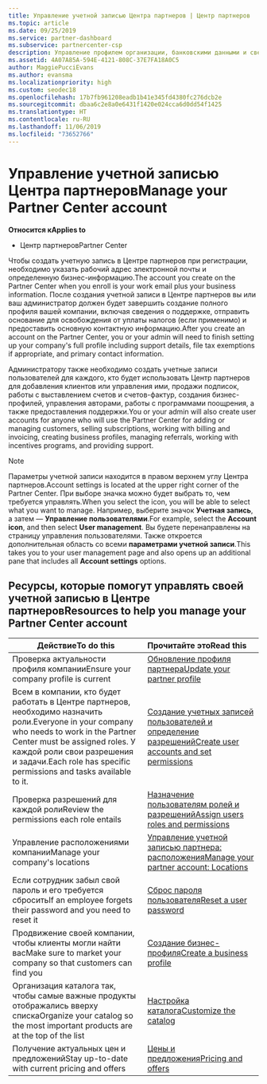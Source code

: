 ```yaml
---
title: Управление учетной записью Центра партнеров | Центр партнеров
ms.topic: article
ms.date: 09/25/2019
ms.service: partner-dashboard
ms.subservice: partnercenter-csp
description: Управление профилем организации, банковскими данными и сведениями о налогах, а также пользователями в Центре партнеров.
ms.assetid: 4A07A85A-594E-4121-808C-37E7FA18A0C5
author: MaggiePucciEvans
ms.author: evansma
ms.localizationpriority: high
ms.custom: seodec18
ms.openlocfilehash: 17b7fb961208eadb1b41e345fd4380fc276dcb2e
ms.sourcegitcommit: dbaa6c2e8a0e6431f1420e024cca6d0dd54f1425
ms.translationtype: HT
ms.contentlocale: ru-RU
ms.lasthandoff: 11/06/2019
ms.locfileid: "73652766"
---
```

# <a name="manage-your-partner-center-account"></a><span data-ttu-id="d43ae-103">Управление учетной записью Центра партнеров</span><span class="sxs-lookup"><span data-stu-id="d43ae-103">Manage your Partner Center account</span></span>

<span data-ttu-id="d43ae-104">**Относится к**</span><span class="sxs-lookup"><span data-stu-id="d43ae-104">**Applies to**</span></span>

-  <span data-ttu-id="d43ae-105">Центр партнеров</span><span class="sxs-lookup"><span data-stu-id="d43ae-105">Partner Center</span></span>

<span data-ttu-id="d43ae-106">Чтобы создать учетную запись в Центре партнеров при регистрации, необходимо указать рабочий адрес электронной почты и определенную бизнес-информацию.</span><span class="sxs-lookup"><span data-stu-id="d43ae-106">The account you create on the Partner Center when you enroll is your work email plus your business information.</span></span> <span data-ttu-id="d43ae-107">После создания учетной записи в Центре партнеров вы или ваш администратор должен будет завершить создание полного профиля вашей компании, включая сведения о поддержке, отправить основание для освобождения от уплаты налогов (если применимо) и предоставить основную контактную информацию.</span><span class="sxs-lookup"><span data-stu-id="d43ae-107">After you create an account on the Partner Center, you or your admin will need to finish setting up your company's full profile including support details, file tax exemptions if appropriate, and primary contact information.</span></span> 

<span data-ttu-id="d43ae-108">Администратору также необходимо создать учетные записи пользователей для каждого, кто будет использовать Центр партнеров для добавления клиентов или управления ими, продажи подписок, работы с выставлением счетов и счетов-фактур, создания бизнес-профилей, управления авторами, работы с программами поощрения, а также предоставления поддержки.</span><span class="sxs-lookup"><span data-stu-id="d43ae-108">You or your admin will also create user accounts for anyone who will use the Partner Center for adding or managing customers, selling subscriptions, working with billing and invoicing, creating business profiles, managing referrals, working with incentives programs, and providing support.</span></span>

>[!NOTE]
><span data-ttu-id="d43ae-109">Параметры учетной записи находится в правом верхнем углу Центра партнеров.</span><span class="sxs-lookup"><span data-stu-id="d43ae-109">Account settings is located at the upper right corner of the Partner Center.</span></span> <span data-ttu-id="d43ae-110">При выборе значка можно будет выбрать то, чем требуется управлять.</span><span class="sxs-lookup"><span data-stu-id="d43ae-110">When you select the icon, you will be able to select what you want to manage.</span></span> <span data-ttu-id="d43ae-111">Например, выберите значок **Учетная запись**, а затем — **Управление пользователями**.</span><span class="sxs-lookup"><span data-stu-id="d43ae-111">For example, select the **Account icon**, and then select **User management**.</span></span> <span data-ttu-id="d43ae-112">Вы будете перенаправлены на страницу управления пользователями. Также откроется дополнительная область со всеми **параметрами учетной записи**.</span><span class="sxs-lookup"><span data-stu-id="d43ae-112">This takes you to your user management page and also opens up an additional pane that includes all **Account settings** options.</span></span>


## <a name="resources-to-help-you-manage-your-partner-center-account"></a><span data-ttu-id="d43ae-113">Ресурсы, которые помогут управлять своей учетной записью в Центре партнеров</span><span class="sxs-lookup"><span data-stu-id="d43ae-113">Resources to help you manage your Partner Center account</span></span>

|<span data-ttu-id="d43ae-114">**Действие**</span><span class="sxs-lookup"><span data-stu-id="d43ae-114">**To do this**</span></span>   |<span data-ttu-id="d43ae-115">**Прочитайте это**</span><span class="sxs-lookup"><span data-stu-id="d43ae-115">**Read this**</span></span>   |
|-----------------------|:-----------------------|
|<span data-ttu-id="d43ae-116">Проверка актуальности профиля компании</span><span class="sxs-lookup"><span data-stu-id="d43ae-116">Ensure your company profile is current</span></span>   |[<span data-ttu-id="d43ae-117">Обновление профиля партнера</span><span class="sxs-lookup"><span data-stu-id="d43ae-117">Update your partner profile</span></span>](update-your-partner-profile.md)|
|<span data-ttu-id="d43ae-118">Всем в компании, кто будет работать в Центре партнеров, необходимо назначить роли.</span><span class="sxs-lookup"><span data-stu-id="d43ae-118">Everyone in your company who needs to work in the Partner Center must be assigned roles.</span></span> <span data-ttu-id="d43ae-119">У каждой роли свои разрешения и задачи.</span><span class="sxs-lookup"><span data-stu-id="d43ae-119">Each role has specific permissions and tasks available to it.</span></span>|[<span data-ttu-id="d43ae-120">Создание учетных записей пользователей и определение разрешений</span><span class="sxs-lookup"><span data-stu-id="d43ae-120">Create user accounts and set permissions</span></span>](create-user-accounts-and-set-permissions.md)|
|<span data-ttu-id="d43ae-121">Проверка разрешений для каждой роли</span><span class="sxs-lookup"><span data-stu-id="d43ae-121">Review the permissions each role entails</span></span>|[<span data-ttu-id="d43ae-122">Назначение пользователям ролей и разрешений</span><span class="sxs-lookup"><span data-stu-id="d43ae-122">Assign users roles and permissions</span></span>](permissions-overview.md)
|<span data-ttu-id="d43ae-123">Управление расположениями компании</span><span class="sxs-lookup"><span data-stu-id="d43ae-123">Manage your company's locations</span></span>|[<span data-ttu-id="d43ae-124">Управление учетной записью партнера: расположения</span><span class="sxs-lookup"><span data-stu-id="d43ae-124">Manage your partner account: Locations</span></span>](manage-locations.md)
|<span data-ttu-id="d43ae-125">Если сотрудник забыл свой пароль и его требуется сбросить</span><span class="sxs-lookup"><span data-stu-id="d43ae-125">If an employee forgets their password and you need to reset it</span></span>  |[<span data-ttu-id="d43ae-126">Сброс пароля пользователя</span><span class="sxs-lookup"><span data-stu-id="d43ae-126">Reset a user password</span></span>](reset-a-user-password.md)|
|<span data-ttu-id="d43ae-127">Продвижение своей компании, чтобы клиенты могли найти вас</span><span class="sxs-lookup"><span data-stu-id="d43ae-127">Make sure to market your company so that customers can find you</span></span>   |[<span data-ttu-id="d43ae-128">Создание бизнес-профиля</span><span class="sxs-lookup"><span data-stu-id="d43ae-128">Create a business profile</span></span>](create-a-marketing-profile.md)|
|<span data-ttu-id="d43ae-129">Организация каталога так, чтобы самые важные продукты отображались вверху списка</span><span class="sxs-lookup"><span data-stu-id="d43ae-129">Organize your catalog so the most important products are at the top of the list</span></span>   |[<span data-ttu-id="d43ae-130">Настройка каталога</span><span class="sxs-lookup"><span data-stu-id="d43ae-130">Customize the catalog</span></span>](customize-the-catalog.md)|
|<span data-ttu-id="d43ae-131">Получение актуальных цен и предложений</span><span class="sxs-lookup"><span data-stu-id="d43ae-131">Stay up-to-date with current pricing and offers</span></span>   |[<span data-ttu-id="d43ae-132">Цены и предложения</span><span class="sxs-lookup"><span data-stu-id="d43ae-132">Pricing and offers</span></span>](pricing-and-offers.md)|













 

 



